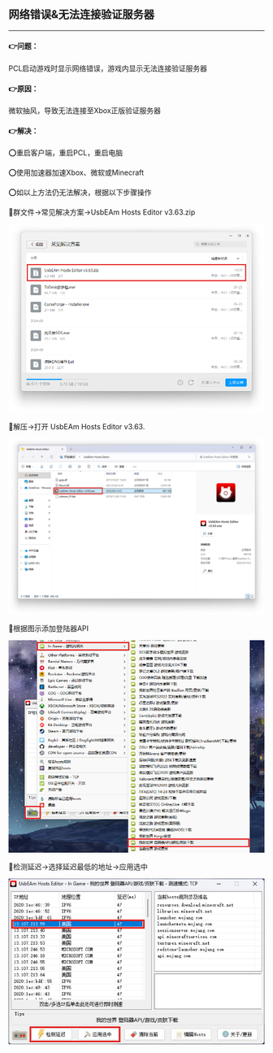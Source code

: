 ## 网络错误&无法连接验证服务器

------

#### 👉问题：

PCL启动游戏时显示网络错误，游戏内显示无法连接验证服务器

#### 👉原因：

微软抽风，导致无法连接至Xbox正版验证服务器

#### 👉解决：

⭕重启客户端，重启PCL，重启电脑

⭕使用加速器加速Xbox、微软或Minecraft

⭕如以上方法仍无法解决，根据以下步骤操作

🔷群文件→常见解决方案→UsbEAm Hosts Editor v3.63.zip

<img src="img/网络_1.png" style="zoom: 67%;" />

🔷解压→打开 UsbEAm Hosts Editor v3.63.

<img src="img/网络_2.png" style="zoom: 50%;" />

🔷根据图示添加登陆器API

<img src="img/网络_3.png" style="zoom: 67%;" />

🔷检测延迟→选择延迟最低的地址→应用选中

<img src="img/网络_4.png" style="zoom: 80%;" />